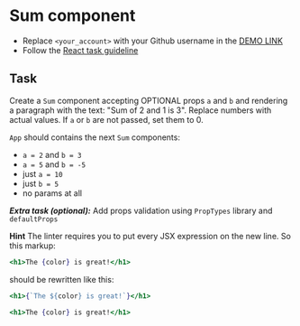 # Sum component

- Replace `<your_account>` with your Github username in the [DEMO LINK](https://Stan0men.github.io/react_sum/)
- Follow the [React task guideline](https://github.com/mate-academy/react_task-guideline#react-tasks-guideline)

## Task

Create a `Sum` component accepting OPTIONAL props `a` and `b` and rendering
a paragraph with the text: "Sum of 2 and 1 is 3". Replace numbers with actual
values. If `a` or `b` are not passed, set them to 0.

`App` should contains the next `Sum` components:

- `a = 2` and `b = 3`
- `a = 5` and `b = -5`
- just `a = 10`
- just `b = 5`
- no params at all

**_Extra task (optional):_**
Add props validation using `PropTypes` library and `defaultProps`

**Hint**
The linter requires you to put every JSX expression on the new line. So this
markup:

```jsx
<h1>The {color} is great!</h1>
```

should be rewritten like this:

```jsx
<h1>{`The ${color} is great!`}</h1>
```

```jsx
<h1>The {color} is great!</h1>
```
